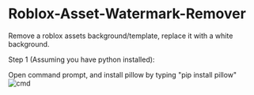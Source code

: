 # Roblox-Asset-Watermark-Remover
Remove a roblox assets background/template, replace it with a white background.

Step 1 (Assuming you have python installed):

Open command prompt, and install pillow by typing "pip install pillow"
![cmd](https://github.com/IsaacT888/Roblox-Asset-Watermark-Remover/assets/167662106/afd4a500-3ac2-4b52-b41a-ca861b46c9cd)
